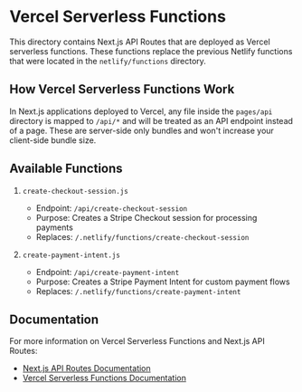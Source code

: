 # Vercel Serverless Functions

This directory contains Next.js API Routes that are deployed as Vercel serverless functions. These functions replace the previous Netlify functions that were located in the `netlify/functions` directory.

## How Vercel Serverless Functions Work

In Next.js applications deployed to Vercel, any file inside the `pages/api` directory is mapped to `/api/*` and will be treated as an API endpoint instead of a page. These are server-side only bundles and won't increase your client-side bundle size.

## Available Functions

1. `create-checkout-session.js`
   - Endpoint: `/api/create-checkout-session`
   - Purpose: Creates a Stripe Checkout session for processing payments
   - Replaces: `/.netlify/functions/create-checkout-session`

2. `create-payment-intent.js`
   - Endpoint: `/api/create-payment-intent`
   - Purpose: Creates a Stripe Payment Intent for custom payment flows
   - Replaces: `/.netlify/functions/create-payment-intent`

## Documentation

For more information on Vercel Serverless Functions and Next.js API Routes:

- [Next.js API Routes Documentation](https://nextjs.org/docs/api-routes/introduction)
- [Vercel Serverless Functions Documentation](https://vercel.com/docs/functions/serverless-functions) 